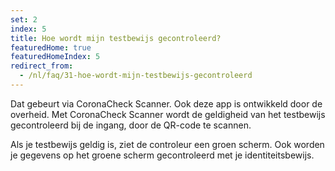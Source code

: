 ```yaml
---
set: 2
index: 5
title: Hoe wordt mijn testbewijs gecontroleerd?
featuredHome: true
featuredHomeIndex: 5
redirect_from: 
  - /nl/faq/31-hoe-wordt-mijn-testbewijs-gecontroleerd
---
```

Dat gebeurt via CoronaCheck Scanner. Ook deze app is ontwikkeld door de overheid. Met CoronaCheck Scanner wordt de geldigheid van het testbewijs gecontroleerd bij de ingang, door de QR-code te scannen. 

Als je testbewijs geldig is, ziet de controleur een groen scherm. Ook worden je gegevens op het groene scherm gecontroleerd met je identiteitsbewijs. 
